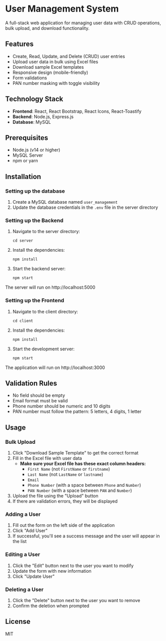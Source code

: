 # User Management System

A full-stack web application for managing user data with CRUD operations, bulk upload, and download functionality.

## Features

- Create, Read, Update, and Delete (CRUD) user entries
- Upload user data in bulk using Excel files
- Download sample Excel templates
- Responsive design (mobile-friendly)
- Form validations
- PAN number masking with toggle visibility

## Technology Stack

- **Frontend**: React, React Bootstrap, React Icons, React-Toastify
- **Backend**: Node.js, Express.js
- **Database**: MySQL

## Prerequisites

- Node.js (v14 or higher)
- MySQL Server
- npm or yarn

## Installation

### Setting up the database

1. Create a MySQL database named `user_management`
2. Update the database credentials in the `.env` file in the server directory

### Setting up the Backend

1. Navigate to the server directory:
   ```
   cd server
   ```

2. Install the dependencies:
   ```
   npm install
   ```

3. Start the backend server:
   ```
   npm start
   ```

The server will run on http://localhost:5000

### Setting up the Frontend

1. Navigate to the client directory:
   ```
   cd client
   ```

2. Install the dependencies:
   ```
   npm install
   ```

3. Start the development server:
   ```
   npm start
   ```

The application will run on http://localhost:3000

## Validation Rules

- No field should be empty
- Email format must be valid
- Phone number should be numeric and 10 digits
- PAN number must follow the pattern: 5 letters, 4 digits, 1 letter

## Usage

### Bulk Upload

1. Click "Download Sample Template" to get the correct format  
2. Fill in the Excel file with user data  
   - **Make sure your Excel file has these exact column headers:**
     - `First Name` (not `FirstName` or `firstname`)
     - `Last Name` (not `LastName` or `lastname`)
     - `Email`
     - `Phone Number` (with a space between `Phone` and `Number`)
     - `PAN Number` (with a space between `PAN` and `Number`)
3. Upload the file using the "Upload" button  
4. If there are validation errors, they will be displayed

### Adding a User

1. Fill out the form on the left side of the application
2. Click "Add User"
3. If successful, you'll see a success message and the user will appear in the list

### Editing a User

1. Click the "Edit" button next to the user you want to modify
2. Update the form with new information
3. Click "Update User"

### Deleting a User

1. Click the "Delete" button next to the user you want to remove
2. Confirm the deletion when prompted



## License

MIT
